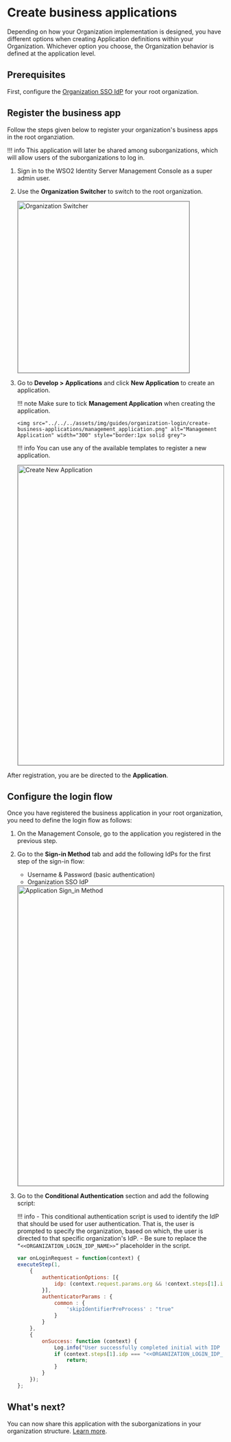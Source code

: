 # Create business applications

Depending on how your Organization implementation is designed, you have different options when creating Application definitions within your Organization. Whichever option you choose, the Organization behavior is defined at the application level.

## Prerequisites

First, configure the [Organization SSO IdP](../configure-organization-idp) for your root organization.

## Register the business app

Follow the steps given below to register your organization's business apps in the root organziation.

!!! info
    This application will later be shared among suborganizations, which will allow users of the suborganizations to log in.

1.  Sign in to the WSO2 Identity Server Management Console as a super admin user.
2.  Use the **Organization Switcher** to switch to the root organization.

    <img src="../../../assets/img/guides/organization-login/create-business-applications/organization_switcher.png" alt="Organization Switcher" width="400" style="border:1px solid grey">

3.  Go to **Develop > Applications** and click **New Application** to create an application.

    !!! note
        Make sure to tick **Management Application** when creating the application.
        
        <img src="../../../assets/img/guides/organization-login/create-business-applications/management_application.png" alt="Management Application" width="300" style="border:1px solid grey">

    !!! info
        You can use any of the available templates to register a new application.

    <img src="../../../assets/img/guides/organization-login/create-business-applications/create_new_application.png" alt="Create New Application" width="700" style="border:1px solid grey">

After registration, you are be directed to the **Application**.

## Configure the login flow

Once you have registered the business application in your root organization, you need to define the login flow as follows:

1.  On the Management Console, go to the application you registered in the previous step.
2.  Go to the **Sign-in Method** tab and add the following IdPs for the first step of the sign-in flow:
    
    - Username & Password (basic authentication)
    - Organization SSO IdP

    <img src="../../../assets/img/guides/organization-login/create-business-applications/application_sign_in_method.png" alt="Application Sign_in Method" width="700" style="border:1px solid grey">

3.  Go to the **Conditional Authentication** section and add the following script:

    !!! info
        -   This conditional authentication script is used to identify the IdP that should be used for user authentication. That is, the user is prompted to specify the organization, based on which, the user is directed to that specific organization's IdP.
        -   Be sure to replace the `“<<ORGANIZATION_LOGIN_IDP_NAME>>”` placeholder in the script.

    ``` js
    var onLoginRequest = function(context) {
    executeStep(1,
        {
            authenticationOptions: [{
                idp: (context.request.params.org && !context.steps[1].idp) ? "<<ORGANIZATION_LOGIN_IDP_NAME>>" : context.steps[1].idp
            }],
            authenticatorParams : {
                common : {
                    'skipIdentifierPreProcess' : "true"
                }
            }
        },
        {
            onSuccess: function (context) {
                Log.info("User successfully completed initial with IDP : " + context.steps[1].idp);
                if (context.steps[1].idp === "<<ORGANIZATION_LOGIN_IDP_NAME>>") {
                    return;
                }
            }
        });
    };
    ```

## What's next?

You can now share this application with the suborganizations in your organization structure. [Learn more](../share-the-business-app).

